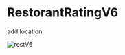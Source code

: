 # RestorantRatingV6
add location

![restV6](https://user-images.githubusercontent.com/30910230/63039438-f33cd700-becb-11e9-9d67-e6530cc2ebab.gif)
